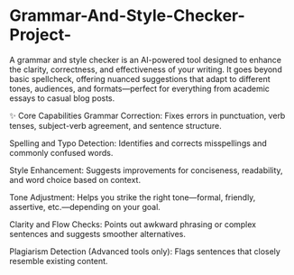 # Grammar-And-Style-Checker-Project-

A grammar and style checker is an AI-powered tool designed to enhance the clarity, correctness, and effectiveness of your writing. It goes beyond basic spellcheck, offering nuanced suggestions that adapt to different tones, audiences, and formats—perfect for everything from academic essays to casual blog posts.

✨ Core Capabilities
Grammar Correction: Fixes errors in punctuation, verb tenses, subject-verb agreement, and sentence structure.

Spelling and Typo Detection: Identifies and corrects misspellings and commonly confused words.

Style Enhancement: Suggests improvements for conciseness, readability, and word choice based on context.

Tone Adjustment: Helps you strike the right tone—formal, friendly, assertive, etc.—depending on your goal.

Clarity and Flow Checks: Points out awkward phrasing or complex sentences and suggests smoother alternatives.

Plagiarism Detection (Advanced tools only): Flags sentences that closely resemble existing content.
